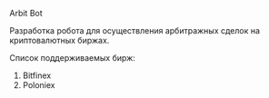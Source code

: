 Arbit Bot

Разработка робота для осуществления арбитражных сделок на криптовалютных биржах.

Список поддерживаемых бирж:
1. Bitfinex
2. Poloniex